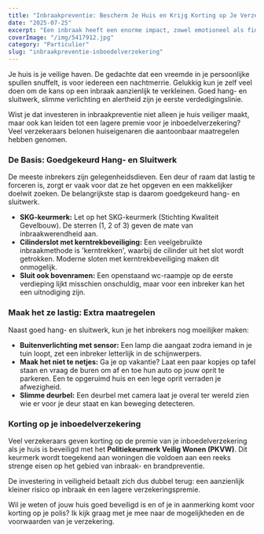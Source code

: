 ```yaml
---
title: "Inbraakpreventie: Bescherm Je Huis en Krijg Korting op Je Verzekering"
date: "2025-07-25"
excerpt: "Een inbraak heeft een enorme impact, zowel emotioneel als financieel. Goede preventie verkleint de kans aanzienlijk en wordt vaak beloond door je verzekeraar."
coverImage: "/img/5417912.jpg"
category: "Particulier"
slug: "inbraakpreventie-inboedelverzekering"
---
```


Je huis is je veilige haven. De gedachte dat een vreemde in je persoonlijke spullen snuffelt, is voor iedereen een nachtmerrie. Gelukkig kun je zelf veel doen om de kans op een inbraak aanzienlijk te verkleinen. Goed hang- en sluitwerk, slimme verlichting en alertheid zijn je eerste verdedigingslinie.

Wist je dat investeren in inbraakpreventie niet alleen je huis veiliger maakt, maar ook kan leiden tot een lagere premie voor je inboedelverzekering? Veel verzekeraars belonen huiseigenaren die aantoonbaar maatregelen hebben genomen.

### De Basis: Goedgekeurd Hang- en Sluitwerk

De meeste inbrekers zijn gelegenheidsdieven. Een deur of raam dat lastig te forceren is, zorgt er vaak voor dat ze het opgeven en een makkelijker doelwit zoeken. De belangrijkste stap is daarom goedgekeurd hang- en sluitwerk.

- **SKG-keurmerk:** Let op het SKG-keurmerk (Stichting Kwaliteit Gevelbouw). De sterren (1, 2 of 3) geven de mate van inbraakwerendheid aan.
- **Cilinderslot met kerntrekbeveiliging:** Een veelgebruikte inbraakmethode is 'kerntrekken', waarbij de cilinder uit het slot wordt getrokken. Moderne sloten met kerntrekbeveiliging maken dit onmogelijk.
- **Sluit ook bovenramen:** Een openstaand wc-raampje op de eerste verdieping lijkt misschien onschuldig, maar voor een inbreker kan het een uitnodiging zijn.

### Maak het ze lastig: Extra maatregelen

Naast goed hang- en sluitwerk, kun je het inbrekers nog moeilijker maken:

- **Buitenverlichting met sensor:** Een lamp die aangaat zodra iemand in je tuin loopt, zet een inbreker letterlijk in de schijnwerpers.
- **Maak het niet te netjes:** Ga je op vakantie? Laat een paar kopjes op tafel staan en vraag de buren om af en toe hun auto op jouw oprit te parkeren. Een te opgeruimd huis en een lege oprit verraden je afwezigheid.
- **Slimme deurbel:** Een deurbel met camera laat je overal ter wereld zien wie er voor je deur staat en kan beweging detecteren.

### Korting op je inboedelverzekering

Veel verzekeraars geven korting op de premie van je inboedelverzekering als je huis is beveiligd met het **Politiekeurmerk Veilig Wonen (PKVW)**. Dit keurmerk wordt toegekend aan woningen die voldoen aan een reeks strenge eisen op het gebied van inbraak- en brandpreventie.

De investering in veiligheid betaalt zich dus dubbel terug: een aanzienlijk kleiner risico op inbraak én een lagere verzekeringspremie.

Wil je weten of jouw huis goed beveiligd is en of je in aanmerking komt voor korting op je polis? Ik kijk graag met je mee naar de mogelijkheden en de voorwaarden van je verzekering.
